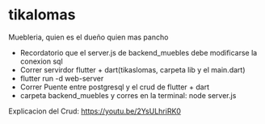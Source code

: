 # tikalomas
 Muebleria, quien es el dueño quien mas pancho
- Recordatorio que el server.js de backend_muebles debe modificarse la conexion sql
- Correr servirdor flutter + dart(tikaslomas, carpeta lib y el main.dart)
- flutter run -d web-server
- Correr Puente entre postgresql y el crud de flutter + dart
- carpeta backend_muebles y corres en la terminal: node server.js

Explicacion del Crud: https://youtu.be/2YsULhriRK0

